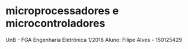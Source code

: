 # microprocessadores e microcontroladores
UnB - FGA
Engenharia Eletrônica 1/2018
Aluno: Filipe Alves - 150125429
